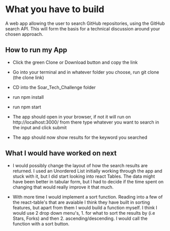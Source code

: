 # What you have to build

A web app allowing the user to search GitHub repositories, using the GitHub search API.
This will form the basis for a technical discussion around your chosen approach.

## How to run my App

- Click the green Clone or Download button and copy the link

- Go into your terminal and in whatever folder you choose, run git clone (the clone link)

- CD into the Soar_Tech_Challenge folder

- run npm install

- run npm start

- The app should open in your browser, if not it will run on http://localhost:3000/ from there type whatever you want to search in the input and click submit

- The app should now show results for the keyword you searched

## What I would have worked on next 

- I would possibly change the layout of how the search results are returned. I used an Unordered List initially working through the app and stuck with it, but I did start looking into react Tables. The data might have been better in tabular form, but I had to decide if the time spent on changing that would really improve it that much. 

- With more time I would implement a sort function. Reading into a few of the react-table's that are avaiable I think they have built in sorting features, but apart from them I would build a function myself. I think I would use 2 drop down menu's, 1. for what to sort the results by (i.e Stars, Forks) and then 2. ascending/descending. I would call the function with a sort button.  


